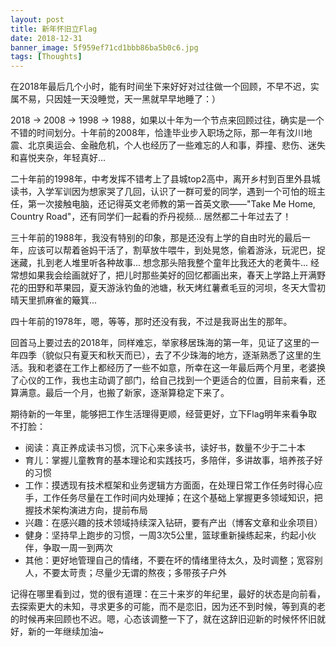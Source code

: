 ```yaml
---
layout: post
title: 新年怀旧立Flag
date: 2018-12-31
banner_image: 5f959ef71cd1bbb86ba5b0c6.jpg  
tags: [Thoughts]
---
```


在2018年最后几个小时，能有时间坐下来好好对过往做一个回顾，不早不迟，实属不易，只因娃一天没睡觉，天一黑就早早地睡了：）

<!--more-->

2018 -> 2008 -> 1998 -> 1988，如果以十年为一个节点来回顾过往，确实是一个不错的时间划分。十年前的2008年，恰逢毕业步入职场之际，那一年有汶川地震、北京奥运会、金融危机，个人也经历了一些难忘的人和事，莽撞、悲伤、迷失和喜悦夹杂，年轻真好...

二十年前的1998年，中考发挥不错考上了县城top2高中，离开乡村到百里外县城读书，入学军训因为想家哭了几回，认识了一群可爱的同学，遇到一个可怕的班主任，第一次接触电脑，还记得英文老师教的第一首英文歌——"Take Me Home, Country Road"，还有同学们一起看的乔丹视频... 居然都二十年过去了！

三十年前的1988年，我没有特别的印象，那是还没有上学的自由时光的最后一年，应该可以帮着爸妈干活了，割草放牛喂牛，到处晃悠，偷着游泳，玩泥巴，捉迷藏，扎到老人堆里听各种故事... 想念那头陪我整个童年比我还大的老黄牛... 经常想如果我会绘画就好了，把儿时那些美好的回忆都画出来，春天上学路上开满野花的田野和苹果园，夏天游泳钓鱼的池塘，秋天烤红薯煮毛豆的河坝，冬天大雪初晴天里抓麻雀的簸箕... 

四十年前的1978年，嗯，等等，那时还没有我，不过是我哥出生的那年。

回首马上要过去的2018年，同样难忘，举家移居珠海的第一年，见证了这里的一年四季（貌似只有夏天和秋天而已），去了不少珠海的地方，逐渐熟悉了这里的生活。我和老婆在工作上都经历了一些不如意，所幸在这一年最后两个月里，老婆换了心仪的工作，我也主动调了部门，给自己找到一个更适合的位置，目前来看，还算满意。最后一个月，也搬了新家，逐渐算稳定下来了。

期待新的一年里，能够把工作生活理得更顺，经营更好，立下Flag明年来看争取不打脸：

* 阅读：真正养成读书习惯，沉下心来多读书，读好书，数量不少于二十本
* 育儿：掌握儿童教育的基本理论和实践技巧，多陪伴，多讲故事，培养孩子好的习惯
* 工作：摸透现有技术框架和业务逻辑方方面面，在处理日常工作任务时得心应手，工作任务尽量在工作时间内处理掉；在这个基础上掌握更多领域知识，把握技术架构演进方向，提前布局
* 兴趣：在感兴趣的技术领域持续深入钻研，要有产出（博客文章和业余项目）
* 健身：坚持早上跑步的习惯，一周3次5公里，篮球重新操练起来，约起小伙伴，争取一周一到两次
* 其他：更好地管理自己的情绪，不要在坏的情绪里待太久，及时调整；宽容别人，不要太苛责；尽量少无谓的熬夜；多带孩子户外

记得在哪里看到过，觉的很有道理：在三十来岁的年纪里，最好的状态是向前看，去探索更大的未知，寻求更多的可能，而不是恋旧，因为还不到时候，等到真的老的时候再来回顾也不迟。嗯，心态该调整一下了，就在这辞旧迎新的时候怀怀旧就好，新的一年继续加油~
